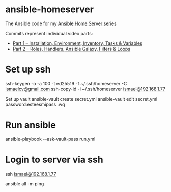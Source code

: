 # ansible-homeserver
The Ansible code for my [Ansible Home Server series](https://www.youtube.com/playlist?list=PLkxWXio1KmRoZd88WbrnSnQM5MJY5PjH2)

Commits represent individual video parts:
* [Part 1 – Installation, Environment, Inventory, Tasks & Variables](https://github.com/notthebee/ansible_homeserver/tree/2eef7ab66f4f97b1107a12e5f0c84455efb477fc)
* [Part 2 – Roles, Handlers, Ansible Galaxy, Filters & Loops](https://github.com/notthebee/ansible_homeserver/tree/1a67056b0d0825bc00fa7c800d47ff04298df6df)



# Set up ssh
ssh-keygen -o -a 100 -t ed25519 -f ~/.ssh/homeserver -C ismaelcv@gmail.com
ssh-copy-id -i ~/.ssh/homeserver ismael@192.168.1.77 

Set up vault
ansible-vault create secret.yml
ansible-vault edit secret.yml
password:esteesmipass
:wq

# Run ansible
ansible-playbook --ask-vault-pass run.yml


# Login to server via ssh
ssh ismael@192.168.1.77  


 ansible all -m ping 